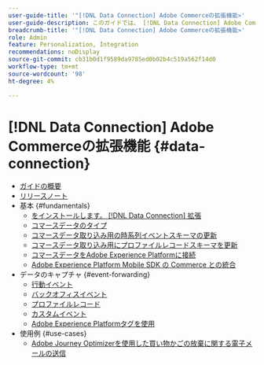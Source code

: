 ```yaml
---
user-guide-title: '"[!DNL Data Connection] Adobe Commerceの拡張機能»'
user-guide-description: このガイドでは、 [!DNL Data Connection] Adobe Commerceの拡張」
breadcrumb-title: '"[!DNL Data Connection] Adobe Commerceの拡張機能»'
role: Admin
feature: Personalization, Integration
recommendations: noDisplay
source-git-commit: cb31b0d1f9589da9785ed0b02b4c519a562f14d0
workflow-type: tm+mt
source-wordcount: '98'
ht-degree: 4%

---
```


# [!DNL Data Connection] Adobe Commerceの拡張機能 {#data-connection}

- [ガイドの概要](overview.md)
- [リリースノート](release-notes.md)
- 基本 {#fundamentals}
   - [をインストールします。 [!DNL Data Connection] 拡張](install.md)
   - [コマースデータのタイプ](data-ingestion.md)
   - [コマースデータ取り込み用の時系列イベントスキーマの更新](update-xdm.md)
   - [コマースデータ取り込み用にプロファイルレコードスキーマを更新](profile-data.md)
   - [コマースデータをAdobe Experience Platformに接続](connect-data.md)
   - [Adobe Experience Platform Mobile SDK の Commerce との統合](mobile-sdk-epc.md)
- データのキャプチャ {#event-forwarding}
   - [行動イベント](events.md)
   - [バックオフィスイベント](events-backoffice.md)
   - [プロファイルレコード](events-profilerecord.md)
   - [カスタムイベント](custom-events.md)
   - [Adobe Experience Platformタグを使用](using-tags.md)
- 使用例 {#use-cases}
   - [Adobe Journey Optimizerを使用した買い物かごの放棄に関する電子メールの送信](using-ajo.md)
